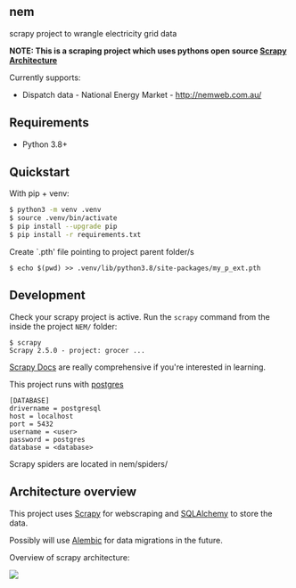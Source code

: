 ## nem

scrapy project to wrangle electricity grid data

**NOTE: This is a scraping project which uses pythons open source [Scrapy Architecture](https://scrapy.org/)**

Currently supports:

- Dispatch data - National Energy Market - http://nemweb.com.au/

## Requirements

 * Python 3.8+

## Quickstart

With pip + venv:

```sh
$ python3 -m venv .venv
$ source .venv/bin/activate
$ pip install --upgrade pip
$ pip install -r requirements.txt
```

Create `.pth' file pointing to project parent folder/s
```
$ echo $(pwd) >> .venv/lib/python3.8/site-packages/my_p_ext.pth
```

## Development

Check your scrapy project is active. Run the `scrapy` command from the inside the project `NEM/` folder:

```
$ scrapy
Scrapy 2.5.0 - project: grocer ...
```

[Scrapy Docs](https://scrapy.org/) are really comprehensive if you're interested in learning.

This project runs with [postgres](https://www.postgresql.org/download/)

```
[DATABASE]
drivername = postgresql
host = localhost
port = 5432
username = <user>
password = postgres
database = <database>
```

Scrapy spiders are located in nem/spiders/

## Architecture overview

This project uses [Scrapy](https://scrapy.org/) for webscraping and [SQLAlchemy](https://www.sqlalchemy.org/) to store the data.

Possibly will use [Alembic](https://alembic.sqlalchemy.org/en/latest/) for data migrations in the future.

Overview of scrapy architecture:

![](https://docs.scrapy.org/en/latest/_images/scrapy_architecture_02.png)

